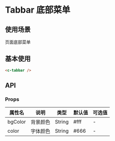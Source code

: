 # Tabbar 底部菜单
## 使用场景
页面底部菜单

## 基本使用

```html
<c-tabbar />
```


## API
### Props
 
属性名 | 说明 | 类型 | 默认值 | 可选值
-|-|-|-|-
bgColor | 背景颜色 | String | #fff | -
color | 字体颜色 | String | #666 | -

